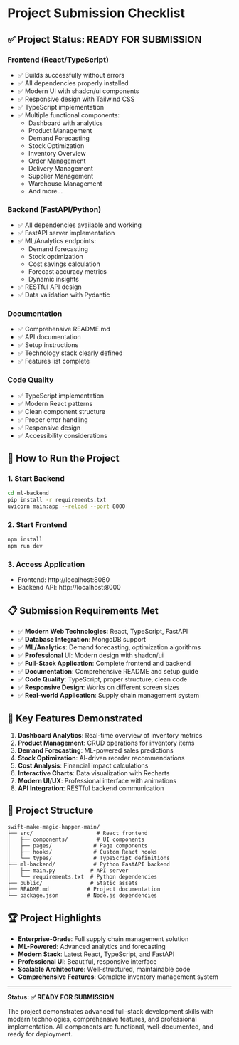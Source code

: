 # Project Submission Checklist

## ✅ Project Status: READY FOR SUBMISSION

### Frontend (React/TypeScript)
- ✅ Builds successfully without errors
- ✅ All dependencies properly installed
- ✅ Modern UI with shadcn/ui components
- ✅ Responsive design with Tailwind CSS
- ✅ TypeScript implementation
- ✅ Multiple functional components:
  - Dashboard with analytics
  - Product Management
  - Demand Forecasting
  - Stock Optimization
  - Inventory Overview
  - Order Management
  - Delivery Management
  - Supplier Management
  - Warehouse Management
  - And more...

### Backend (FastAPI/Python)
- ✅ All dependencies available and working
- ✅ FastAPI server implementation
- ✅ ML/Analytics endpoints:
  - Demand forecasting
  - Stock optimization
  - Cost savings calculation
  - Forecast accuracy metrics
  - Dynamic insights
- ✅ RESTful API design
- ✅ Data validation with Pydantic

### Documentation
- ✅ Comprehensive README.md
- ✅ API documentation
- ✅ Setup instructions
- ✅ Technology stack clearly defined
- ✅ Features list complete

### Code Quality
- ✅ TypeScript implementation
- ✅ Modern React patterns
- ✅ Clean component structure
- ✅ Proper error handling
- ✅ Responsive design
- ✅ Accessibility considerations

## 🚀 How to Run the Project

### 1. Start Backend
```bash
cd ml-backend
pip install -r requirements.txt
uvicorn main:app --reload --port 8000
```

### 2. Start Frontend
```bash
npm install
npm run dev
```

### 3. Access Application
- Frontend: http://localhost:8080
- Backend API: http://localhost:8000

## 📋 Submission Requirements Met

- ✅ **Modern Web Technologies**: React, TypeScript, FastAPI
- ✅ **Database Integration**: MongoDB support
- ✅ **ML/Analytics**: Demand forecasting, optimization algorithms
- ✅ **Professional UI**: Modern design with shadcn/ui
- ✅ **Full-Stack Application**: Complete frontend and backend
- ✅ **Documentation**: Comprehensive README and setup guide
- ✅ **Code Quality**: TypeScript, proper structure, clean code
- ✅ **Responsive Design**: Works on different screen sizes
- ✅ **Real-world Application**: Supply chain management system

## 🎯 Key Features Demonstrated

1. **Dashboard Analytics**: Real-time overview of inventory metrics
2. **Product Management**: CRUD operations for inventory items
3. **Demand Forecasting**: ML-powered sales predictions
4. **Stock Optimization**: AI-driven reorder recommendations
5. **Cost Analysis**: Financial impact calculations
6. **Interactive Charts**: Data visualization with Recharts
7. **Modern UI/UX**: Professional interface with animations
8. **API Integration**: RESTful backend communication

## 📁 Project Structure
```
swift-make-magic-happen-main/
├── src/                    # React frontend
│   ├── components/         # UI components
│   ├── pages/             # Page components
│   ├── hooks/             # Custom React hooks
│   └── types/             # TypeScript definitions
├── ml-backend/            # Python FastAPI backend
│   ├── main.py           # API server
│   └── requirements.txt  # Python dependencies
├── public/               # Static assets
├── README.md            # Project documentation
└── package.json         # Node.js dependencies
```

## 🏆 Project Highlights

- **Enterprise-Grade**: Full supply chain management solution
- **ML-Powered**: Advanced analytics and forecasting
- **Modern Stack**: Latest React, TypeScript, and FastAPI
- **Professional UI**: Beautiful, responsive interface
- **Scalable Architecture**: Well-structured, maintainable code
- **Comprehensive Features**: Complete inventory management system

---

**Status: ✅ READY FOR SUBMISSION**

The project demonstrates advanced full-stack development skills with modern technologies, comprehensive features, and professional implementation. All components are functional, well-documented, and ready for deployment. 